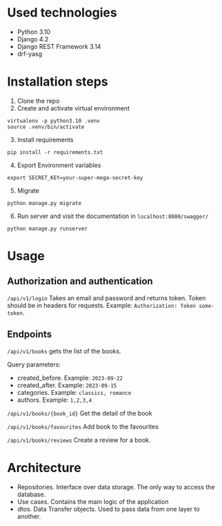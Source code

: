 # Used technologies
- Python 3.10
- Django 4.2
- Django REST Framework 3.14
- drf-yasg


# Installation steps
1. Clone the repo
2. Create and activate virtual environment

``` shell
virtualenv -p python3.10 .venv
source .venv/bin/activate
```
3. Install requirements

``` shell
pip install -r requirements.txt
```
4. Export Environment variables

``` shell
export SECRET_KEY=your-super-mega-secret-key
```
5. Migrate

``` shell
python manage.py migrate
```

6. Run server and visit the documentation in `localhost:8000/swagger/`
```shell
python manage.py runserver
```

# Usage

## Authorization and authentication
`/api/v1/login` Takes an email and password and returns token. Token should be in headers for requests. Example: `Authorization: Token some-token`.

## Endpoints

`/api/v1/books` gets the list of the books.

Query parameters:
- created_before. Example: `2023-09-22`
- created_after. Example: `2023-09-15`
- categories. Example: `classics, romance`
- authors. Example: `1,2,3,4`

`/api/v1/books/{book_id}` Get the detail of the book

`/api/v1/books/favourites` Add book to the favourites

`/api/v1/books/reviews` Create a review for a book.


# Architecture
- Repositories. Interface over data storage. The only way to access the database.
- Use cases. Contains the main logic of the application
- dtos. Data Transfer objects. Used to pass data from one layer to another.
